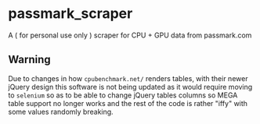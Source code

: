 # passmark_scraper
A ( for personal use only ) scraper for CPU + GPU data from passmark.com


## Warning
Due to changes in how `cpubenchmark.net/` renders tables, with their newer jQuery design this software is not being updated as it would require moving to `selenium` so as to be able to change jQuery tables columns so MEGA table support no longer works and the rest of the code is rather "iffy" with some values randomly breaking.
